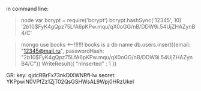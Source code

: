 in command line:

> node
> var bcrypt = require('bcrypt')
> bcrypt.hashSync('12345', 10)
'$2b$10$FyK4gQpz75LfA6pKPw.mqu/qX0oGG/nB/DDW9i.54UjZHAZynB4/C'


> mongo
> use books <--!!!!!! books is a db name
> db.users.insert({email: "12345@mail.ru", passwordHash: "$2b$10$FyK4gQpz75LfA6pKPw.mqu/qX0oGG/nB/DDW9i.54UjZHAZynB4/C"})
WriteResult({ "nInserted" : 1 })

GR:
key: qjdcRBrFx73nkDlXWNRfHw
secret: YKPpwiN0VPfZz1ZjT02QsGSHWsAL9Wpj0HRzUkeI
